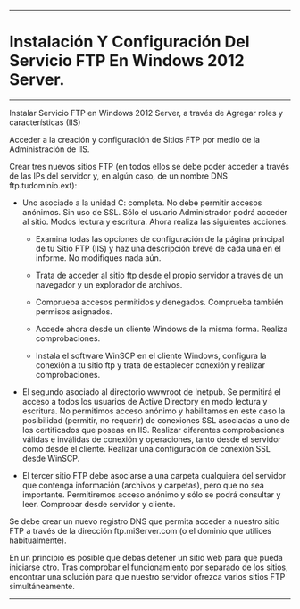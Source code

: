 ___

# **Instalación Y Configuración Del Servicio FTP En Windows 2012 Server.**

---

Instalar Servicio FTP en Windows 2012 Server, a través de Agregar roles y características (IIS)

Acceder a la creación y configuración de Sitios FTP por medio de la Administración de IIS.

Crear tres nuevos sitios FTP (en todos ellos se debe poder acceder a través de las IPs del servidor y, en algún caso, de un nombre DNS ftp.tudominio.ext):

  * Uno asociado a la unidad C: completa. No debe permitir accesos anónimos. Sin uso de SSL. Sólo el usuario Administrador podrá acceder al sitio. Modos lectura y escritura.  Ahora realiza las siguientes acciones:

    * Examina todas las opciones de configuración de la página principal de tu Sitio FTP (IIS) y haz una descripción breve de cada una en el informe. No modifiques nada aún.

    * Trata de acceder al sitio ftp desde el propio servidor a través de un navegador y un explorador de archivos.

    * Comprueba accesos permitidos y denegados. Comprueba también permisos asignados.

    * Accede ahora desde un cliente Windows de la misma forma. Realiza comprobaciones.

    * Instala el software WinSCP en el cliente Windows, configura la conexión a tu sitio ftp y trata de establecer conexión y realizar comprobaciones.

  * El segundo asociado al directorio wwwroot de Inetpub. Se permitirá el acceso a todos los usuarios de Active Directory en modo lectura y escritura. No permitimos acceso anónimo y habilitamos en este caso la posibilidad (permitir, no requerir) de conexiones SSL asociadas a uno de los certificados que poseas en IIS. Realizar diferentes comprobaciones válidas e inválidas de conexión y operaciones, tanto desde el servidor como desde el cliente. Realizar una configuración de conexión SSL desde WinSCP.

  * El tercer sitio FTP debe asociarse a una carpeta cualquiera del servidor que contenga información (archivos y carpetas), pero que no sea importante. Permitiremos acceso anónimo y sólo se podrá consultar y leer. Comprobar desde servidor y cliente.

Se debe crear un nuevo registro DNS que permita acceder a nuestro sitio FTP a través de la dirección ftp.miServer.com (o el dominio que utilices habitualmente).

En un principio es posible que debas detener un sitio web para que pueda iniciarse otro. Tras comprobar el funcionamiento por separado de los sitios, encontrar una solución para que nuestro servidor ofrezca varios sitios FTP simultáneamente.

---
